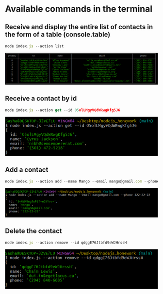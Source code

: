 # Available commands in the terminal

## Receive and display the entire list of contacts in the form of a table (console.table)

```javascript
node index.js --action list
```

![list](./photos/list.png)

## Receive a contact by id

```javascript
node index.js --action get --id 05olLMgyVQdWRwgKfg5J6
```

![get](./photos/get.png)

## Add a contact

```javascript
node index.js --action add --name Mango --email mango@gmail.com --phone 322-22-22
```

![add](./photos/add.png)

## Delete the contact

```javascript
node index.js --action remove --id qdggE76Jtbfd9eWJHrssH
```

![remove](./photos/remove.png)
